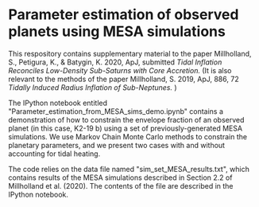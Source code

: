 Parameter estimation of observed planets using MESA simulations
===============================================================

This respository contains supplementary material to the paper Millholland, S., Petigura, K., \& Batygin, K. 2020, ApJ, submitted <i> Tidal Inflation Reconciles Low-Density Sub-Saturns with Core Accretion. </i> (It is also relevant to the methods of the paper Millholland, S. 2019, ApJ, 886, 72 <i> Tidally Induced Radius Inflation of Sub-Neptunes. </i>)

The IPython notebook entitled "Parameter_estimation_from_MESA_sims_demo.ipynb" contains a demonstration of how to constrain the envelope fraction of an observed planet (in this case, K2-19 b) using a set of previously-generated MESA simulations. We use Markov Chain Monte Carlo methods to constrain the planetary parameters, and we present two cases with and without accounting for tidal heating. 

The code relies on the data file named "sim_set_MESA_results.txt", which contains results of the MESA simulations described in Section 2.2 of Millholland et al. (2020). The contents of the file are described in the IPython notebook.  <br />

